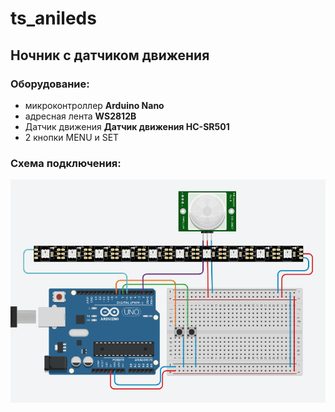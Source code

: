 # ts_anileds

## Ночник с датчиком движения

### Оборудование:
- микроконтроллер **Arduino Nano**
- адресная лента **WS2812B**
- Датчик движения **Датчик движения HC-SR501**
- 2 кнопки MENU и SET
  
### Схема подключения:
![alt text](https://github.com/TukhvatullinTR/ts_anileds/blob/main/%D0%A1%D1%85%D0%B5%D0%BC%D0%B0%20%D0%BF%D0%BE%D0%B4%D0%BA%D0%BB%D1%8E%D1%87%D0%B5%D0%BD%D0%B8%D1%8F.png?raw=true)

